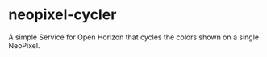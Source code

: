 # neopixel-cycler
A simple Service for Open Horizon that cycles the colors shown on a single NeoPixel.
